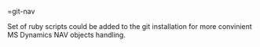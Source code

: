 =git-nav

Set of ruby scripts could be added to the git installation for more convinient MS Dynamics NAV objects handling.
